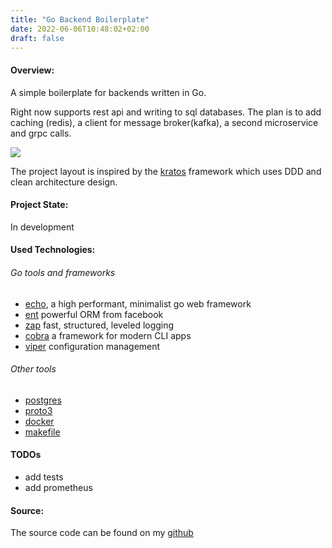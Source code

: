 ```yaml
---
title: "Go Backend Boilerplate"
date: 2022-06-06T10:48:02+02:00
draft: false
---
```


#### Overview:
A simple boilerplate for backends written in Go.

Right now supports rest api and writing to sql databases. The plan is to add caching (redis), a client for message broker(kafka), a second microservice and grpc calls. 

![](/images/boilerplate-vision.svg)

The project layout is inspired by the [kratos](https://github.com/go-kratos/kratos) framework which uses DDD and clean architecture design.



#### Project State:
In development

#### Used Technologies:
###### Go tools and frameworks
* [echo](https://echo.labstack.com/), a high performant, minimalist go web framework
* [ent](https://entgo.io/) powerful ORM from facebook
* [zap](https://github.com/uber-go/zap) fast, structured, leveled logging
* [cobra](https://cobra.dev) a framework for modern CLI apps
* [viper](https://github.com/spf13/viper) configuration management

###### Other tools
* [postgres](https://www.postgresql.org/)
* [proto3](https://developers.google.com/protocol-buffers/docs/proto3) 
* [docker](https://www.docker.com/) 
* [makefile](https://wiki.ubuntuusers.de/Makefile/)

#### TODOs
* add tests
* add prometheus

#### Source: 
The source code can be found on my [github](https://github.com/zyros90/go-boilerplate-v1)
